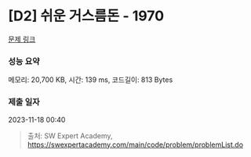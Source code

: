 # [D2] 쉬운 거스름돈 - 1970 

[문제 링크](https://swexpertacademy.com/main/code/problem/problemDetail.do?contestProbId=AV5PsIl6AXIDFAUq) 

### 성능 요약

메모리: 20,700 KB, 시간: 139 ms, 코드길이: 813 Bytes

### 제출 일자

2023-11-18 00:40



> 출처: SW Expert Academy, https://swexpertacademy.com/main/code/problem/problemList.do